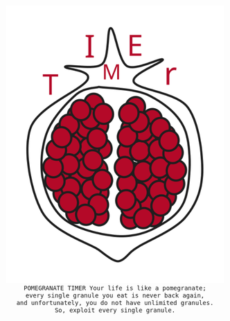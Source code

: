 <p align="center">
  <img src="assets/logo.svg"><br>
  <samp>POMEGRANATE TIMER<samp>
  <samp>
    Your life is like a pomegranate;<br>
    every single granule you eat is never back again,<br>
    and unfortunately, you do not have unlimited granules.<br>
    So, exploit every single granule.
  </samp>
</p>
